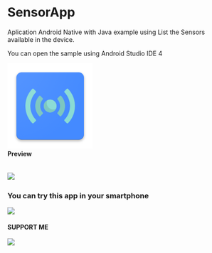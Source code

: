 # SensorApp
<p>Aplication Android Native with Java example using List the Sensors available in the device.</p>
<p>You can open the sample using Android Studio IDE 4</p>
<img src="app/src/main/res/drawable/ic_launcher.png">
<br>
<strong>Preview</strong><br>
<br><br>
<img src="https://1.bp.blogspot.com/-tf-2OtEv4sQ/YLksRkaLBQI/AAAAAAAAAOk/UNAolr4TGiEodMNITRfXUJ8T4fOXkIGtwCLcBGAsYHQ/s0/SensorApp.jpg">
<br>
<h3><strong>You can try this app in your smartphone</strong></h3>
<a href="https://play.google.com/store/apps/details?id=vladimir.sensorapp" target="_blank"><img src="https://1.bp.blogspot.com/-Tgn3F6jJ0AQ/YMhVgcRfA0I/AAAAAAAAAQE/V4kOJQI60wAblf9OmPn87ZLqLQQMnrQIQCLcBGAsYHQ/s0/play.png" width="200" /></a>
<br>
<br>
<strong>SUPPORT ME</strong>
<br><br>
<a href="https://www.buymeacoffee.com/vsalguero"><img src="https://img.buymeacoffee.com/button-api/?text=Buy me a coffee&amp;emoji=&amp;slug=vsalguero&amp;button_colour=BD5FFF&amp;font_colour=ffffff&amp;font_family=Bree&amp;outline_colour=000000&amp;coffee_colour=FFDD00" /></a>
